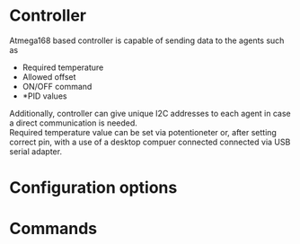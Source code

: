 # Controller

Atmega168 based controller is capable of sending data to the agents such as </br>
- Required temperature
- Allowed offset
- ON/OFF command
- \*PID values </br>

Additionally, controller can give unique I2C addresses to each agent in case a direct communication is needed. </br>
Required temperature value can be set via potentioneter or, after setting correct pin, with a use of a desktop compuer connected connected via USB serial adapter.

# Configuration options

# Commands